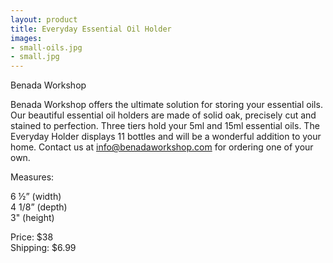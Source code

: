 ```yaml
---
layout: product
title: Everyday Essential Oil Holder
images:
- small-oils.jpg
- small.jpg
---
```


Benada Workshop

Benada Workshop offers the ultimate solution for storing your essential oils. Our beautiful essential oil holders are made of solid oak, precisely cut and stained to perfection. Three tiers hold your 5ml and 15ml essential oils. The Everyday Holder displays 11 bottles and will be a wonderful addition to your home.  Contact us at info@benadaworkshop.com for ordering one of your own.
  

Measures:  

6 ½” (width)  
4 1/8” (depth)  
3" (height)  

Price: $38  
Shipping: $6.99
